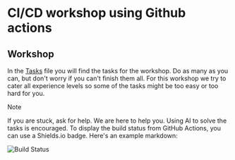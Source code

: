 # CI/CD workshop using Github actions

## Workshop

In the [Tasks](./tasks.md) file you will find the tasks for the workshop. Do as many as you can, but don't worry if you can't finish them all.
For this workshop we try to cater all experience levels so some of the tasks might be too easy or too hard for you.

> [!NOTE]
> If you are stuck, ask for help. We are here to help you.
> Using AI to solve the tasks is encouraged.
To display the build status from GitHub Actions, you can use a Shields.io badge. Here's an example markdown:

![Build Status](https://img.shields.io/github/workflow/status/alftore/gh-actions-workshop/Pull%20request?label=Build&logo=github)
